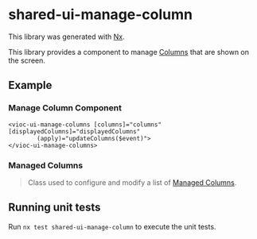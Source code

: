 # shared-ui-manage-column

This library was generated with [Nx](https://nx.dev).

This library provides a component to manage [Columns](../../../libs\shared\util-column\src\lib\column.ts) that are shown on the screen.

## Example

### Manage Column Component

    <vioc-ui-manage-columns [columns]="columns" [displayedColumns]="displayedColumns"
            (apply)="updateColumns($event)">
    </vioc-ui-manage-columns>

### Managed Columns

> Class used to configure and modify a list of [Managed Columns](./src/lib/models/managed-column.ts).

## Running unit tests

Run `nx test shared-ui-manage-column` to execute the unit tests.
